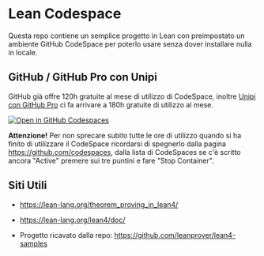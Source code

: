 # Lean Codespace

Questa repo contiene un semplice progetto in Lean con preimpostato un ambiente GitHub CodeSpace per poterlo usare senza dover installare nulla in locale.

## GitHub / GitHub Pro con Unipi

GitHub già offre 120h gratuite al mese di utilizzo di CodeSpace, inoltre [Unipi con GitHub Pro](https://www.dm.unipi.it/github-pro/) ci fa arrivare a 180h gratuite di utilizzo al mese.  

[![Open in GitHub Codespaces](https://github.com/codespaces/badge.svg)](https://github.com/codespaces/new?skip_quickstart=true&hide_repo_select=true&ref=main&repo=698191991&machine=standardLinux32gb&location=WestEurope)

**Attenzione!** Per non sprecare subito tutte le ore di utilizzo quando si ha finito di utilizzare il CodeSpace ricordarsi di spegnerlo dalla pagina <https://github.com/codespaces>, dalla lista di CodeSpaces se c'è scritto ancora "Active" premere sui tre puntini e fare "Stop Container".

## Siti Utili

- https://lean-lang.org/theorem_proving_in_lean4/

- https://lean-lang.org/lean4/doc/

- Progetto ricavato dalla repo: <https://github.com/leanprover/lean4-samples>
